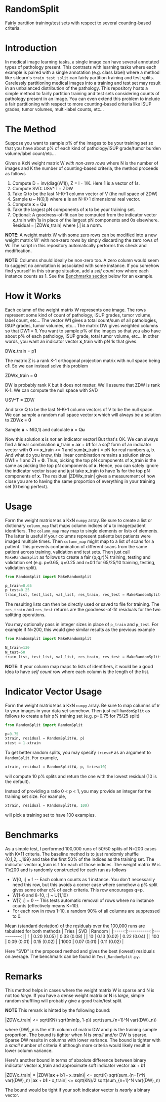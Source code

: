 # RandomSplit
Fairly partition training/test sets with respect to several counting-based criteria.

# Introduction
In medical image learning tasks, a single image can have several annotated types of pathology present. This contrasts with learning tasks where each example is paired with a single annotation (e.g. class label) where a method like sklearn's `train_test_split` can fairly partition training and test splits. Carelessly partitioning medical images into a training and test set may result in an unbalanced distribution of the pathology. This repository hosts a simple method to fairly partition training and test sets considering counts of pathology present in an image. You can even extend this problem to include a fair partitioning with respect to more counting-based criteria like ISUP grades, tumor volumes, multi-label counts, etc...

# The Method
Suppose you want to sample p% of the images to be your training set so that you have about p% of each kind of pathology/ISUP grade/tumor burden volume/label count/etc...

Given a KxN weight matrix W *with non-zero rows* where N is the number of images and K the number of counting-based criteria, the method proceeds as follows
1. Compute D = inv(diag(W**1**)), Z = I - 1/K. Here **1** is a vector of 1s.
2. Compute SVD: USV^T = ZDW
3. Take Q to be the last N-K+1 column vector of V (the null space of ZDW)
4. Sample **u** ~ N(0,1) where **u** is an N-K+1 dimensional real vector.
5. Compute **x** = Q**u**
6. Take the largest pN components of **x** to be your training set.
7. Optional: A goodness-of-fit can be computed from the indicator vector **x**_train with 1s in place of the largest pN components and 0s elsewhere. Residual = |ZDW**x**_train| where |.| is a norm.

**NOTE**: A weight matrix W with some zero rows can be modified into a new weight matrix W' with non-zero rows by simply discarding the zero rows of W. The script in this repository automatically performs this check and modification.

**NOTE**: Columns should ideally be non-zero too. A zero column would seem to suggest no annotation is associated with some instance. If you somehow find yourself in this strange situation, add a *self count* row where each instance counts as 1. See the [Benchmarks section](#Benchmarks) below for an example. 

# How it Works
Each column of the weight matrix W represents one image. The rows represent some kind of count of pathology, ISUP grades, tumor volume, label count, etc... The vector W**1** gives a total count/sum of all pathologies, ISUP grades, tumor volumes, etc... The matrix DW gives weighted columns so that DW**1** = **1**. You want to sample p% of the images so that you also have about p% of each pathology, ISUP grade, total tumor volume, etc... In other words, you want an indicator vector **x**_train with pN 1s that gives

DW**x**_train = p**1**

The matrix Z is a rank K-1 orthogonal projection matrix with null space being c**1**. So we can instead solve this problem

ZDW**x**_train = **0**

DW is probably rank K but it does not matter. We'll assume that ZDW is rank K-1. We can compute the null space with SVD

USV^T = ZDW

And take Q to be the last N-K+1 column vectors of V to be the null space. We can sample a random null space vector **x** which will always be a solution to ZDW**x** = **0**

Sample **u** ~ N(0,1) and calculate **x** = Q**u**

Now this solution **x** is *not* an indicator vector! But that's OK. We can always find a linear combination **x**_train = a**x** + b**1** for a *soft* form of an indicator vector with **0** <= **x**_train <= **1** and sum(**x**_train) = pN for real numbers a, b. And what do you know, this linear combination remains a solution since DW**1** = **1** and Z**1** = **0**. Thus, picking the top pN components of **x**_train is the same as picking the top pN components of **x**. Hence, you can safely ignore the indicator vector issue and just take **x**_train to have 1s for the top pN components of **x**. The residual |ZDW**x**_train| gives a measurement of how close you are to having the same proportion of everything in your training set (0 being perfect).

# Usage
Form the weight matrix `W` as a KxN `numpy` array. Be sure to create a list or dictionary `column_map` that maps column indices of `W` to image/patient identifiers. The `column_map` may map to single elements or lists of elements. The latter is useful if your columns represent patients but patients were imaged multiple times. Then `column_map` might map to a list of scans for a patient. This prevents contamination of different scans from the same patient across training, validation and test sets. Then just call `MakeRandomSplit` as follows to create a fair (p,q,r)% training, testing and validation set (e.g. p=0.65, q=0.25 and r=0.1 for 65/25/10 training, testing, validation split).
```python
from RandomSplit import MakeRandomSplit

p_train=0.65
p_test=0.25
train_list, test_list, val_list, res_train, res_test = MakeRandomSplit(W, p_train, p_test, column_map, tries=10)
```
The resulting lists can then be directly used or saved to file for training. The `res_train` and `res_test` returns are the goodness-of-fit residuals for the two splitting operations.

You may optionally pass in integer sizes in place of `p_train` and `p_test`. For example if N=200, this would give similar results as the previous example
```python
from RandomSplit import MakeRandomSplit

N_train=130
N_test=50
train_list, test_list, val_list, res_train, res_test = MakeRandomSplit(W, N_train, N_test, column_map)
```

**NOTE**: If your column map maps to lists of identifiers, it would be a good idea to have *self count* row where each column is the length of the list.

# Indicator Vector Usage
Form the weight matrix `W` as a KxN `numpy` array. Be sure to map columns of `W` to your images in your data set somehow. Then just call `RandomSplit` as follows to create a fair p% training set (e.g. p=0.75 for 75/25 split)
```python
from RandomSplit import RandomSplit

p=0.75
xtrain, residual = RandomSplit(W, p)
xtest = 1-xtrain
```

To get better random splits, you may specify `tries=#` as an argument to `RandomSplit`. For example, 
```python
xtrain, residual = RandomSplit(W, p, tries=10)
```
will compute 10 p% splits and return the one with the lowest residual (10 is the default).

Instead of providing a ratio 0 < p < 1, you may provide an integer for the training set size. For example,
```python
xtrain, residual = RandomSplit(W, 100)
```
will pick a training set to have 100 examples.

# Benchmarks
As a simple test, I performed 100,000 runs of 50/50 splits of N=200 cases with K=11 criteria. The baseline method is to just randomly shuffle {0,1,2,...,199} and take the first 50% of the indices as the training set. The indicator vector **x**_train is 1 for each of those indices. The weight matrix W is 11x200 and is randomly constructed for each run as follows
* W[0, :] = 1 -- Each column counts as 1 instance. You don't necessarily need this row, but this avoids a corner case where somehow a p% split gives some other q% of each criteria. This row encourages q=p.
* W[1-6 and 8-10, :] ~ U[1,10)
* W[7, :] = 0 -- This tests automatic removal of rows where no instance counts (effectively means K=10).
* For each row in rows 1-10, a random 90% of all columns are suppressed to 0.

Mean (standard deviation) of the residuals over the 100,000 runs are tabulated for both methods
| Tries |     SVD     |   Random    |
|:-----:|:-----------:|:-----------:|
|  1    | 0.20 (0.05) | 0.33 (0.08) |
|  10   | 0.13 (0.02) | 0.22 (0.04) |
|  100  | 0.09 (0.01) | 0.15 (0.02) |
|  1000 | 0.07 (0.01) | 0.11 (0.02) |

Here "SVD" is the proposed method and gives the best (lowest) residuals on average. The benchmark can be found in `Test_RandomSplit.py`.

# Remarks
This method helps in cases where the weight matrix W is sparse and N is not too *large*. If you have a dense weight matrix or N is *large*, simple random shuffling will probably give a good train/test split.

**NOTE** This remark is hinted by the following bound:

|ZDWx_train| <= sqrt(KN) sqrt(min(p, 1-p)) sqrt(sum_{n=1}^N var((DW)_n))

where (DW)_n is the n'th column of matrix DW and p is the training sample proportion. The bound is tighter when N is *small* and/or DW is sparse. Sparse DW results in columns with lower variance. The bound is tighter with a *small* number of criteria K although more criteria would likely result in lower column variance.

Here's another bound in terms of absolute difference between binary indicator vector **x**_train and approximate soft indicator vector a**x** + b**1**

|ZDWx_train| = |ZDW(a**x** + b**1** - x_train)| <= sqrt(K) sqrt(sum_{n=1}^N var((DW)_n) |a**x** + b**1** - x_train| <= sqrt(KN)/2 sqrt(sum\_{n=1}^N var((DW)_n)

The bound would be tight if your soft indicator vector is *nearly* a binary vector.

